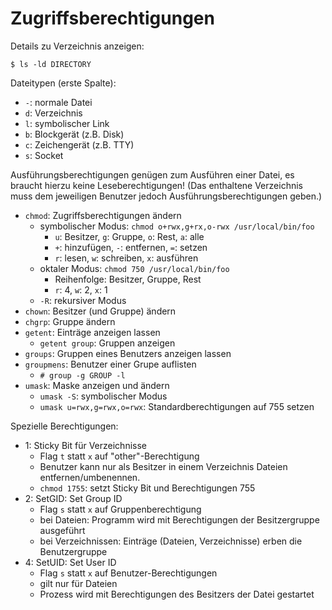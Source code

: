 # Zugriffsberechtigungen

Details zu Verzeichnis anzeigen:

    $ ls -ld DIRECTORY

Dateitypen (erste Spalte):

- `-`: normale Datei
- `d`: Verzeichnis
- `l`: symbolischer Link
- `b`: Blockgerät (z.B. Disk)
- `c`: Zeichengerät (z.B. TTY)
- `s`: Socket

Ausführungsberechtigungen genügen zum Ausführen einer Datei, es braucht hierzu
keine Leseberechtigungen! (Das enthaltene Verzeichnis muss dem jeweiligen
Benutzer jedoch Ausführungsberechtigungen geben.)

- `chmod`: Zugriffsberechtigungen ändern
    - symbolischer Modus: `chmod o+rwx,g+rx,o-rwx /usr/local/bin/foo`
        - `u`: Besitzer, `g`: Gruppe, `o`: Rest, `a`: alle
        - `+`: hinzufügen, `-`: entfernen, `=`: setzen
        - `r`: lesen, `w`: schreiben, `x`: ausführen
    - oktaler Modus: `chmod 750 /usr/local/bin/foo`
        - Reihenfolge: Besitzer, Gruppe, Rest
        - `r`: 4, `w`: 2, `x`: 1
    - `-R`: rekursiver Modus
- `chown`: Besitzer (und Gruppe) ändern
- `chgrp`: Gruppe ändern
- `getent`: Einträge anzeigen lassen
    - `getent group`: Gruppen anzeigen
- `groups`: Gruppen eines Benutzers anzeigen lassen
- `groupmens`: Benutzer einer Grupe auflisten
    - `# group -g GROUP -l`
- `umask`: Maske anzeigen und ändern
    - `umask -S`: symbolischer Modus
    - `umask u=rwx,g=rwx,o=rwx`: Standardberechtigungen auf 755 setzen

Spezielle Berechtigungen:

- 1: Sticky Bit für Verzeichnisse
    - Flag `t` statt `x` auf "other"-Berechtigung
    - Benutzer kann nur als Besitzer in einem Verzeichnis Dateien entfernen/umbenennen.
    - `chmod 1755`: setzt Sticky Bit und Berechtigungen 755
- 2: SetGID: Set Group ID
    - Flag `s` statt `x` auf Gruppenberechtigung
    - bei Dateien: Programm wird mit Berechtigungen der Besitzergruppe ausgeführt
    - bei Verzeichnissen: Einträge (Dateien, Verzeichnisse) erben die Benutzergruppe
- 4: SetUID: Set User ID
    - Flag `s` statt `x` auf Benutzer-Berechtigungen
    - gilt nur für Dateien
    - Prozess wird mit Berechtigungen des Besitzers der Datei gestartet
